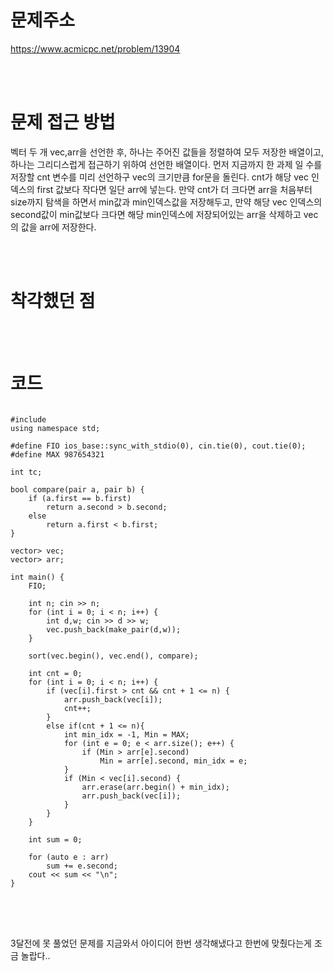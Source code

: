 # 문제주소
https://www.acmicpc.net/problem/13904


<br><br>
# 문제 접근 방법
벡터 두 개 vec,arr을 선언한 후, 하나는 주어진 값들을 정렬하여 모두 저장한 배열이고, 하나는 그리디스럽게 접근하기 위하여 선언한 배열이다. 먼저 지금까지 한 과제 일 수를 저장할 cnt 변수를 미리 선언하구 vec의 크기만큼 for문을 돌린다. cnt가 해당 vec 인덱스의 first 값보다 작다면 일단 arr에 넣는다. 만약 cnt가 더 크다면 arr을 처음부터 size까지 탐색을 하면서 min값과 min인덱스값을 저장해두고, 만약 해당 vec 인덱스의 second값이 min값보다 크다면 해당 min인덱스에 저장되어있는 arr을 삭제하고 vec의 값을 arr에 저장한다. 


<br><br>
# 착각했던 점
<p>

</p>
<br><br>


# 코드
<pre>
<code>
#include <bits/stdc++.h>
using namespace std;

#define FIO ios_base::sync_with_stdio(0), cin.tie(0), cout.tie(0);
#define MAX 987654321

int tc;

bool compare(pair<int, int> a, pair<int, int> b) {
	if (a.first == b.first)
		return a.second > b.second;
	else
		return a.first < b.first;
}

vector<pair<int,int>> vec;
vector<pair<int, int>> arr;

int main() {
	FIO;

	int n; cin >> n;
	for (int i = 0; i < n; i++) {
		int d,w; cin >> d >> w;
		vec.push_back(make_pair(d,w));
	}

	sort(vec.begin(), vec.end(), compare);

	int cnt = 0;
	for (int i = 0; i < n; i++) {
		if (vec[i].first > cnt && cnt + 1 <= n) {
			arr.push_back(vec[i]);
			cnt++;
		}
		else if(cnt + 1 <= n){
			int min_idx = -1, Min = MAX;
			for (int e = 0; e < arr.size(); e++) {
				if (Min > arr[e].second)
					Min = arr[e].second, min_idx = e;
			}
			if (Min < vec[i].second) {
				arr.erase(arr.begin() + min_idx);
				arr.push_back(vec[i]);
			}
		}
	}

	int sum = 0;

	for (auto e : arr)
		sum += e.second;
	cout << sum << "\n";
}
</code>
</pre>

<br><br>
<p>
3달전에 못 풀었던 문제를 지금와서 아이디어 한번 생각해냈다고 한번에 맞췄다는게 조금 놀랍다..
</p>